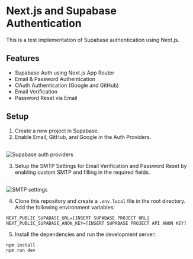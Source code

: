 # Next.js and Supabase Authentication
This is a test implementation of Supabase authentication using Next.js. 

## Features
- Supabase Auth using Next.js App Router
- Email & Password Authentication
- OAuth Authentication (Google and GitHub)
- Email Verification
- Password Reset via Email

## Setup 
1. Create a new project in Supabase.
2. Enable Email, GitHub, and Google in the Auth Providers.
<img style="margin-top: 1rem;" alt="Supabase auth providers" src="https://res.cloudinary.com/dtyzbmtlz/image/upload/v1707987602/cigucnh7l3cbvamb9acm.png">

3. Setup the SMTP Settings for Email Verification and Password Reset by enabling custom SMTP and filling in the required fields.
<img style="margin-top: 1rem;" alt="SMTP settings" src="https://res.cloudinary.com/dtyzbmtlz/image/upload/v1707987824/fp68m0mimjyfejtvcwyk.png">

4. Clone this repository and create a `.env.local` file in the root directory. Add the following environment variables:
```
NEXT_PUBLIC_SUPABASE_URL=[INSERT SUPABASE PROJECT URL]
NEXT_PUBLIC_SUPABASE_ANON_KEY=[INSERT SUPABASE PROJECT API ANON KEY]
```

5. Install the dependencies and run the development server:
```
npm install
npm run dev
```